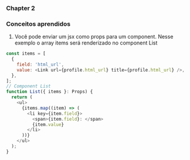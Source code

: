 ### Chapter 2

### Conceitos aprendidos

1. Você pode enviar um jsx como props para um component. Nesse exemplo o array items será renderizado no component List

```javascript
const items = [
  {
    field: 'html_url',
    value: <Link url={profile.html_url} title={profile.html_url} />,
  },
];
// Component List
function List({ items }: Props) {
  return (
    <ul>
      {items.map((item) => (
        <li key={item.field}>
          <span>{item.field}: </span>
          {item.value}
        </li>
      ))}
    </ul>
  );
}
```
